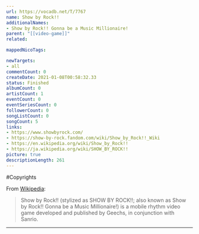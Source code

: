 ```yaml
---
url: https://vocadb.net/T/7767
name: Show by Rock!!
additionalNames: 
- Show by Rock!! Gonna be a Music Millionaire!
parent: "[[video-game]]"
related:

mappedNicoTags:

newTargets:
- all
commentCount: 0
createDate: 2021-01-08T00:58:32.33
status: Finished
albumCount: 0
artistCount: 1
eventCount: 0
eventSeriesCount: 0
followerCount: 0
songListCount: 0
songCount: 5
links: 
- https://www.showbyrock.com/
- https://show-by-rock.fandom.com/wiki/Show_by_Rock!!_Wiki
- https://en.wikipedia.org/wiki/Show_by_Rock!!
- https://ja.wikipedia.org/wiki/SHOW_BY_ROCK!!
picture: true
descriptionLength: 261
---
```


#Copyrights

From [Wikipedia](https://en.wikipedia.org/wiki/Show_by_Rock!!):
>Show by Rock!! (stylized as SHOW BY ROCK!!; also known as Show by Rock!! Gonna be a Music Millionaire!) is a mobile rhythm video game developed and published by Geechs, in conjunction with Sanrio.

---

